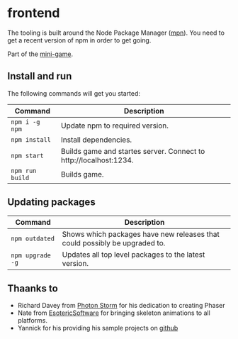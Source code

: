 # frontend

The tooling is built around the Node Package Manager ([mpn](https://nodejs.org)). You need to get a recent version of npm in order to get going.

Part of the [mini-game](../README.md).


## Install and run

The following commands will get you started:

| Command | Description |
|---------|-------------|
| `npm i -g npm` | Update npm to required version.|
| `npm install` | Install dependencies.|
| `npm start` | Builds game and startes server. Connect to http://localhost:1234. |
| `npm run build` | Builds game. |


## Updating packages

| Command | Description |
|---------|-------------|
| `npm outdated` | Shows which packages have new releases that could possibly be upgraded to. |
| `npm upgrade -g` | Updates all top level packages to the latest version. |


## Thaanks to

* Richard Davey from [Photon Storm](https://twitter.com/photonstorm) for his dedication to creating Phaser
* Nate from [EsotericSoftware](http://esotericsoftware.com/blog/building-spine) for bringing skeleton animations to all platforms.
* Yannick for his providing his sample projects on [github](https://github.com/yandeu)